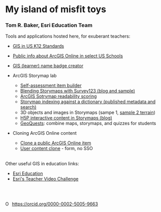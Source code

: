 # My island of misfit toys
### Tom R. Baker, Esri Education Team

Tools and applications hosted here, for exuberant teachers:

 - <a href="GIStandards">GIS in US K12 Standards</a>
- <a href="ADI">Public info about ArcGIS Online in select US Schools</a>
- <a target="new" href="https://esriurl.com/namebadge">GIS (learner) name badge creator</a>
- ArcGIS Storymap lab
     - <a href="https://storymaps.arcgis.com/stories/fa6465dc331f44eba7b90d5a4eaea4f7" target="new">Self-assessment item builder</a>
     - <a target="new" href="https://storymaps.arcgis.com/stories/9258460737ca47d8b961965a9bf736fa">Blending Storymaps with Survey123 (blog and sample)</a>
     - <a target="new" href="https://trbaker.github.io/storyMapReadability/">ArcGIS Sotrymap readability scoring</a>
     - <a href="https://trbaker.github.io/arclessons" target="new">Storymap indexing against a dictionary (published metadata and search)</a>
     - 3D objects and images in Storymaps (sampe 1, <a href="https://storymaps.arcgis.com/stories/573f0c70aefa446eb0eb71ab6602b1e0" target="new">sample 2 terrain</a>)
     - <a href="https://storymaps.arcgis.com/stories/8f7d84cff1dc4a17a4503cfcca4e058f" target="new">H5P interactive content in Storymaps (blog)</a>
     - <a href="https://esriurl.com/geoquests" target="new">GeoQuests</a>: combine maps, storymaps, and quizzes for students
    
- Cloning ArcGIS Online content
     - <a href="https://trbaker.github.io/cloning/" target="new">Clone a public ArcGIS Online item</a>
     - <a target="new" href="https://esriurl.com/clone">User content clone</a> - form, no SSO
 
<br />
Other useful GIS in education links:

- <a target="new" href="https://esri.com/education">Esri Education</a>
- <a target="new" href="https://esriurl.com/tvc">Esri's Teacher Video Challenge</a>
              

<br><br>
<div itemscope itemtype="https://schema.org/Person"><a itemprop="sameAs" content="https://orcid.org/0000-0002-5005-9663" href="https://orcid.org/0000-0002-5005-9663" target="orcid.widget" rel="me noopener noreferrer" style="vertical-align:top;"><img src="https://orcid.org/sites/default/files/images/orcid_16x16.png" style="width:1em;margin-right:.5em;" alt="ORCID iD icon">https://orcid.org/0000-0002-5005-9663</a></div>



